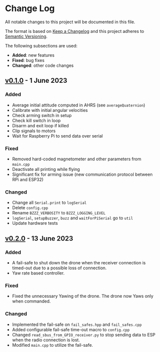 # Change Log

All notable changes to this project will be documented in this file.

The format is based on [Keep a Changelog](http://keepachangelog.com/)
and this project adheres to [Semantic Versioning](http://semver.org/).

The following subsections are used:

- **Added**: new features
- **Fixed**: bug fixes
- **Changed**: other code changes

<!-- ---------------------
      v0.1.0
     --------------------- -->
## [v0.1.0] - 1 June 2023

### Added

- Average initial attitude computed in AHRS (see `averageQuaternion`)
- Calibrate with initial angular velocities
- Check arming switch in setup
- Check kill switch in loop
- Disarm and exit loop if killed
- Clip signals to motors
- Wait for Raspberry Pi to send data over serial

### Fixed

- Removed hard-coded magnetometer and other parameters from `main.cpp`
- Deactivate all printing while flying
- Significant fix for arming issue (new communication protocol between RPi and ESP32)

### Changed

- Change all `Serial.print` to `logSerial`
- Delete `config.cpp`
- Rename `BZZZ_VERBOSITY` to `BZZZ_LOGGING_LEVEL`
- `logSerial`, `setupBuzzer`, `buzz` and `waitForPiSerial` go to `util`
- Update hardware tests

[v0.1.0]: https://github.com/QUB-ASL/bzzz/releases/tag/v0.1.1

<!-- ---------------------
      v0.2.0
     --------------------- -->

## [v0.2.0] - 13 June 2023

### Added

- A fail-safe to shut down the drone when the receiver connection is timed-out due to a possible loss of connection.
- Yaw rate based controller.

### Fixed

- Fixed the unnecessary Yawing of the drone. The drone now Yaws only when commanded.

### Changed

- Implemented the fail-safe on `fail_safes.hpp` and `fail_safes.cpp`
- Added configurable fail-safe time-out macro to `config.cpp`
- Changed `read_sbus_from_GPIO_receiver.py` to stop sending data to ESP when the radio connection is lost.
- Modified `main.cpp` to utilize the fail-safe.

[v0.2.0]: https://github.com/QUB-ASL/bzzz/releases/tag/v0.2.0